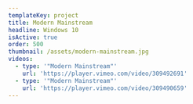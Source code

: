 ```yaml
---
templateKey: project
title: Modern Mainstream
headline: Windows 10
isActive: true
order: 500
thumbnail: /assets/modern-mainstream.jpg
videos:
  - type: '"Modern Mainstream"'
    url: 'https://player.vimeo.com/video/309492691'
  - type: '"Modern Mainstream"'
    url: 'https://player.vimeo.com/video/309490659'
---
```

